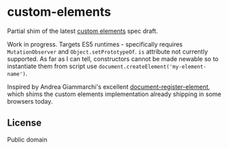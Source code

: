 # custom-elements
Partial shim of the latest [custom elements](https://w3c.github.io/webcomponents/spec/custom) spec draft.

Work in progress. Targets ES5 runtimes - specifically requires `MutationObserver` and `Object.setPrototypeOf`. `is` attribute not currently supported. As far as I can tell, constructors cannot be made newable so to instantiate them from script use `document.createElement('my-element-name')`.

Inspired by Andrea Giammarchi's excellent [document-register-element](https://github.com/WebReflection/document-register-element), which shims the custom elements implementation already shipping in some browsers today.

## License
Public domain
